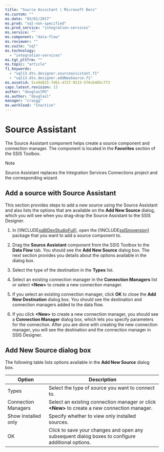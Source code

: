 ```yaml
---
title: "Source Assistant | Microsoft Docs"
ms.custom: ""
ms.date: "03/01/2017"
ms.prod: "sql-non-specified"
ms.prod_service: "integration-services"
ms.service: ""
ms.component: "data-flow"
ms.reviewer: ""
ms.suite: "sql"
ms.technology: 
  - "integration-services"
ms.tgt_pltfrm: ""
ms.topic: "article"
f1_keywords: 
  - "sql13.dts.designer.sourceassistant.f1"
  - "sql13.dts.designer.addNewSource.f1"
ms.assetid: 5ca9d821-7d61-4727-9133-5f9cb485c7f3
caps.latest.revision: 13
author: "douglaslMS"
ms.author: "douglasl"
manager: "craigg"
ms.workload: "Inactive"
---
```

# Source Assistant
  The Source Assistant component helps create a source component and connection manager. The component is located in the **Favorites** section of the SSIS Toolbox.  
  
> [!NOTE]  
>  Source Assistant replaces the Integration Services Connections project and the corresponding wizard.  
  
## Add a source with Source Assistant
This section provides steps to add a new source using the Source Assistant and also lists the options that are available on the **Add New Source** dialog, which you will see when you drag-drop the Source Assistant to the SSIS Designer.  

1.  In [!INCLUDE[ssBIDevStudioFull](../../includes/ssbidevstudiofull-md.md)], open the [!INCLUDE[ssISnoversion](../../includes/ssisnoversion-md.md)] package that you want to add a source component to.  
  
2.  Drag the **Source Assistant** component from the SSIS Toolbox to the **Data Flow** tab. You should see the **Add New Source** dialog box. The next section provides you details about the options available in the dialog box.  
  
3.  Select the type of the destination in the **Types** list.  
  
4.  Select an existing connection manager in the **Connection Managers** list or select **\<New>** to create a new connection manager.  
  
5.  If you select an existing connection manager, click **OK** to close the **Add New Destination** dialog box. You should see the destination and connection managers added to the data flow.  
  
6.  If you click **\<New>** to create a new connection manager, you should see a **Connection Manager** dialog box, which lets you specify parameters for the connection. After you are done with creating the new connection manager, you will see the destination and the connection manager in SSIS Designer.  

## Add New Source dialog box
The following table lists options available in the **Add New Source** dialog box.  
  
|Option|Description|  
|------------|-----------------|  
|Types|Select the type of source you want to connect to.|  
|Connection Managers|Select an existing connection manager or click **\<New>** to create a new connection manager.|  
|Show installed only|Specify whether to view only installed sources.|  
|OK|Click to save your changes and open any subsequent dialog boxes to configure additional options.| 
  
